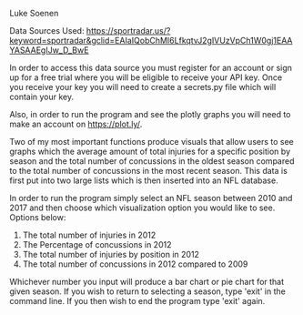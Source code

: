 Luke Soenen

Data Sources Used:
https://sportradar.us/?keyword=sportradar&gclid=EAIaIQobChMI6LfkqtvJ2gIVUzVpCh1W0gj1EAAYASAAEgIJw_D_BwE

In order to access this data source you must register for an account or sign up for a free trial where you will be eligible to receive your API key. Once you receive your key you will need to create a secrets.py file which will contain your key.

Also, in order to run the program and see the plotly graphs you will need to make an account on https://plot.ly/.

Two of my most important functions produce visuals that allow users to see graphs which the average amount of total injuries for a specific position by season and the total number of concussions in the oldest season compared to the total number of concussions in the most recent season. This data is first put into two large lists which is then inserted into an NFL database.  

In order to run the program simply select an NFL season between 2010 and 2017 and then choose which visualization option you would like to see. Options below:

1. The total number of injuries in 2012
2. The Percentage of concussions in 2012
3. The total number of injuries by position in 2012
4. The total number of concussions in 2012 compared to 2009

Whichever number you input will produce a bar chart or pie chart for that given season. If you wish to return to selecting a season, type 'exit' in the command line. If you then wish to end the program type 'exit' again.  
